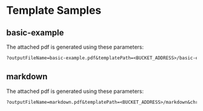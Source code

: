 # Template Samples

## basic-example

The attached pdf is generated using these parameters:

```txt
?outputFileName=basic-example.pdf&templatePath=<BUCKET_ADDRESS>/basic-example&chromiumPdfOptions[printBackground]=true&adjustHeightToFit=true&data[name]=World&data[title]=Title&data[articles][0][url]=wikipedia.org&data[articles][0][title]=Wikipedia&data[articles][1][url]=google.com&data[articles][1][title]=Google&data[description]=Description
```

## markdown

The attached pdf is generated using these parameters:

```txt
?outputFileName=markdown.pdf&templatePath=<BUCKET_ADDRESS>/markdown&chromiumPdfOptions[width]=1500&adjustHeightToFit=true&data[name]=World
```
